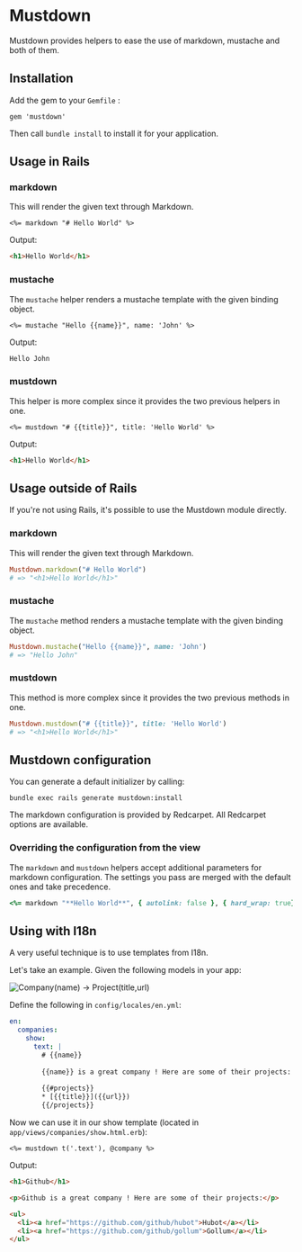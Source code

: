 # Mustdown

Mustdown provides helpers to ease the use of markdown, mustache and both of
them.

## Installation

Add the gem to your `Gemfile` :

    gem 'mustdown'

Then call `bundle install` to install it for your application.

## Usage in Rails

### markdown

This will render the given text through Markdown.

``` html_rails
<%= markdown "# Hello World" %>
```

Output:

``` html
<h1>Hello World</h1>
```

### mustache

The `mustache` helper renders a mustache template with the given binding object.

``` html_rails
<%= mustache "Hello {{name}}", name: 'John' %>
```

Output:

``` html
Hello John
```

### mustdown

This helper is more complex since it provides the two previous helpers in one.

``` html_rails
<%= mustdown "# {{title}}", title: 'Hello World' %>
```

Output:

``` html
<h1>Hello World</h1>
```

## Usage outside of Rails

If you're not using Rails, it's possible to use the Mustdown module directly.

### markdown

This will render the given text through Markdown.

``` ruby
Mustdown.markdown("# Hello World")
# => "<h1>Hello World</h1>"
```

### mustache

The `mustache` method renders a mustache template with the given binding object.

``` ruby
Mustdown.mustache("Hello {{name}}", name: 'John')
# => "Hello John"
```

### mustdown

This method is more complex since it provides the two previous methods in one.

``` ruby
Mustdown.mustdown("# {{title}}", title: 'Hello World')
# => "<h1>Hello World</h1>"
```

## Mustdown configuration

You can generate a default initializer by calling:

    bundle exec rails generate mustdown:install

The markdown configuration is provided by Redcarpet. All Redcarpet options are
available.

### Overriding the configuration from the view

The `markdown` and `mustdown` helpers accept additional parameters for markdown
configuration. The settings you pass are merged with the default ones and take
precedence.

``` ruby
<%= markdown "**Hello World**", { autolink: false }, { hard_wrap: true} %>
```

## Using with I18n

A very useful technique is to use templates from I18n.

Let's take an example. Given the following models in your app:

![Company(name) -> Project(title,url)](http://yuml.me/626df1f5)

Define the following in `config/locales/en.yml`:

``` yaml
en:
  companies:
    show:
      text: |
        # {{name}}
        
        {{name}} is a great company ! Here are some of their projects:
        
        {{#projects}}
        * [{{title}}]({{url}})
        {{/projects}}
```

Now we can use it in our show template (located in
`app/views/companies/show.html.erb`):

``` html_rails
<%= mustdown t('.text'), @company %>
```

Output:

``` html
<h1>Github</h1>

<p>Github is a great company ! Here are some of their projects:</p>

<ul>
  <li><a href="https://github.com/github/hubot">Hubot</a></li>
  <li><a href="https://github.com/github/gollum">Gollum</a></li>
</ul>
```
